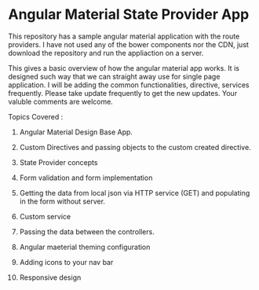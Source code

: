 # Angular Material State Provider App
This repository has a sample angular material application with the route providers. I have not used any of the bower components nor the CDN, just download the repository and run the appliaction on a server.

This gives a basic overview of how the angular material app works. It is designed such way that we can straight away use for single page application. I will be adding the common functionalities, directive, services frequently. Please take update frequently to get the new updates. Your valuble comments are welcome.


Topics Covered : 

1. Angular Material Design Base App.

2. Custom Directives and passing objects to the custom created directive.

3. State Provider concepts

4. Form validation and form implementation

5. Getting the data from local json via HTTP service (GET) and populating in the form without server.

6. Custom service 

7. Passing the data between the controllers.

8. Angular maeterial theming configuration

9. Adding icons to your nav bar

10. Responsive design

